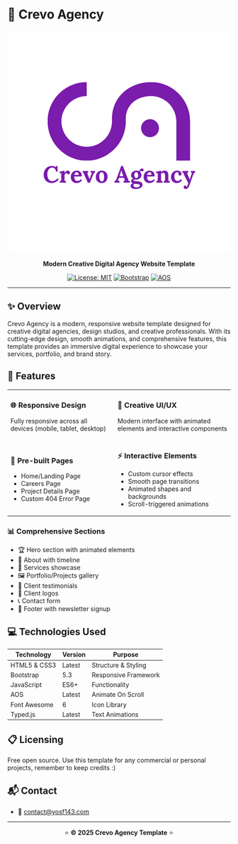 # 🚀 Crevo Agency

<div align="center">
  
  ![Crevo Agency](assets/logo.png)
  
  **Modern Creative Digital Agency Website Template**
  
  [![License: MIT](https://img.shields.io/badge/License-Open_Source-brightgreen.svg)](LICENSE)
  [![Bootstrap](https://img.shields.io/badge/Bootstrap-5.3-purple.svg)](https://getbootstrap.com/)
  [![AOS](https://img.shields.io/badge/AOS-Animate_On_Scroll-blue.svg)](https://michalsnik.github.io/aos/)
  
</div>

---

## ✨ Overview

Crevo Agency is a modern, responsive website template designed for creative digital agencies, design studios, and creative professionals. With its cutting-edge design, smooth animations, and comprehensive features, this template provides an immersive digital experience to showcase your services, portfolio, and brand story.

## 🎯 Features

<table>
  <tr>
    <td>
      <h3>🌐 Responsive Design</h3>
      <p>Fully responsive across all devices (mobile, tablet, desktop)</p>
    </td>
    <td>
      <h3>🎨 Creative UI/UX</h3>
      <p>Modern interface with animated elements and interactive components</p>
    </td>
  </tr>
  <tr>
    <td>
      <h3>📄 Pre-built Pages</h3>
      <ul>
        <li>Home/Landing Page</li>
        <li>Careers Page</li>
        <li>Project Details Page</li>
        <li>Custom 404 Error Page</li>
      </ul>
    </td>
    <td>
      <h3>⚡ Interactive Elements</h3>
      <ul>
        <li>Custom cursor effects</li>
        <li>Smooth page transitions</li>
        <li>Animated shapes and backgrounds</li>
        <li>Scroll-triggered animations</li>
      </ul>
    </td>
  </tr>
</table>

### 📊 Comprehensive Sections

- 🏆 Hero section with animated elements
- 📜 About with timeline
- 🔧 Services showcase
- 🖼️ Portfolio/Projects gallery
- 💬 Client testimonials
- 🏢 Client logos
- 📞 Contact form
- 📩 Footer with newsletter signup

## 💻 Technologies Used

<div align="center">
  
| Technology | Version | Purpose |
|------------|---------|---------|
| HTML5 & CSS3 | Latest | Structure & Styling |
| Bootstrap | 5.3 | Responsive Framework |
| JavaScript | ES6+ | Functionality |
| AOS | Latest | Animate On Scroll |
| Font Awesome | 6 | Icon Library |
| Typed.js | Latest | Text Animations |
  
</div>

 

## 📋 Licensing

Free open source. Use this template for any commercial or personal projects, remember to keep credits :)
 
## 📬 Contact

- 📧 contact@yosf143.com

---

<div align="center">
  
  ⭐ **© 2025 Crevo Agency Template** ⭐
  
</div>
